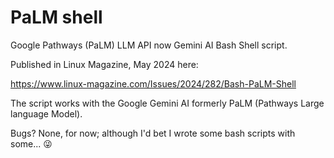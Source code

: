 # PaLM shell
Google Pathways (PaLM) LLM API now Gemini AI Bash Shell script.

Published in Linux Magazine, May 2024 here:

https://www.linux-magazine.com/Issues/2024/282/Bash-PaLM-Shell

The script works with the Google Gemini AI formerly PaLM (Pathways Large language Model).

Bugs? None, for now; although I'd bet I wrote some bash scripts with some... 😜
